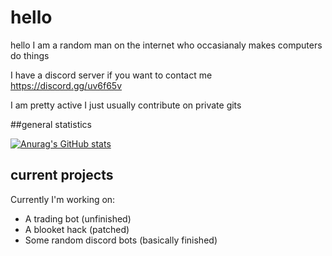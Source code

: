 # hello

hello I am a random man on the internet who occasianaly makes computers do things

I have a discord server if you want to contact me https://discord.gg/uv6f65v

I am pretty active I just usually contribute on private gits

 ##general statistics

[![Anurag's GitHub stats](https://github-readme-stats.vercel.app/api?username=semajcju)](https://github.com/anuraghazra/github-readme-stats)

## current projects

Currently I'm working on:
- A trading bot (unfinished)
- A blooket hack (patched)
- Some random discord bots (basically finished)
